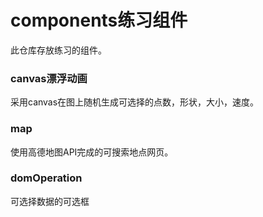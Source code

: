 # components练习组件

此仓库存放练习的组件。

### canvas漂浮动画

采用canvas在图上随机生成可选择的点数，形状，大小，速度。

### map

使用高德地图API完成的可搜索地点网页。

### domOperation

可选择数据的可选框